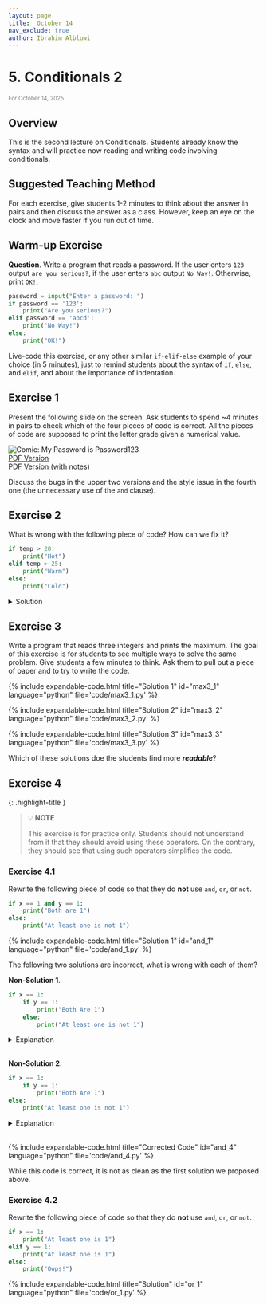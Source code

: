 ```yaml
---
layout: page
title:  October 14
nav_exclude: true
author: Ibrahim Albluwi
---
```


# **5.** Conditionals 2
<span style="font-size: 0.8em; font-weight: normal; color: gray;">For October 14, 2025</span>

## Overview

This is the second lecture on Conditionals. Students already know the syntax and will practice now reading and writing code involving conditionals.

## Suggested Teaching Method
For each exercise, give students 1-2 minutes to think about the answer in pairs and then discuss the answer as a class. However, keep an eye on the clock and move faster if you run out of time.

## Warm-up Exercise

**Question**. Write a program that reads a password. If the user enters `123` output `are you serious?`, if the user enters `abc` output `No Way!`. Otherwise, print `OK!`.

```python
password = input("Enter a password: ")
if password == '123':
    print("Are you serious?")
elif password == 'abcd':
    print("No Way!")
else:
    print("OK!")
```

Live-code this exercise, or any other similar `if-elif-else` example of your choice (in 5 minutes), just to remind students about the syntax of `if`, `else`, and `elif`, and about the importance of indentation.

## Exercise 1

Present the following slide on the screen. Ask students to spend ~4 minutes in pairs to check which of the four pieces of code is correct. All the pieces of code are supposed to print the letter grade given a numerical value.

![Comic: My Password is Password123](/11102-f25/lesson-plans/images/conditionals.png)<br>
[PDF Version](/11102-f25/lesson-plans/images/conditionals.pdf)<br>
[PDF Version (with notes)](/11102-f25/lesson-plans/images/conditionals-notes.pdf)

Discuss the bugs in the upper two versions and the style issue in the fourth one (the unnecessary use of the `and` clause).

## Exercise 2

What is wrong with the following piece of code? How can we fix it?
```python
if temp > 20:
    print("Hot")
elif temp > 25:
    print("Warm")
else:
    print("Cold")
```
<details class="jtd-accordion">
  <summary>Solution</summary>
This code will never print <code>Warm</code>. To fix it, we need to swap the first condition with the second.
</details>

## Exercise 3

Write a program that reads three integers and prints the maximum. The goal of this exercise is for students to see multiple ways to solve the same problem. Give students a few minutes to think. Ask them to pull out a piece of paper and to try to write the code.

{% include expandable-code.html
title="Solution 1"
id="max3_1"
language="python"
file='code/max3_1.py'
%}

{% include expandable-code.html
title="Solution 2"
id="max3_2"
language="python"
file='code/max3_2.py'
%}

{% include expandable-code.html
title="Solution 3"
id="max3_3"
language="python"
file='code/max3_3.py'
%}

Which of these solutions doe the students find more **_readable_**?

## Exercise 4

{: .highlight-title }
> 💡 **NOTE**
>
> This exercise is for practice only. Students should not understand from it that they should avoid using these operators. On the contrary, they should see that using such operators simplifies the code.

### Exercise 4.1

Rewrite the following piece of code so that they do **not** use `and`, `or`, or `not`. 

```python
if x == 1 and y == 1:
    print("Both are 1")
else:
    print("At least one is not 1")
```

{% include expandable-code.html
title="Solution 1"
id="and_1"
language="python"
file='code/and_1.py'
%}

The following two solutions are incorrect, what is wrong with each of them?

**Non-Solution 1**.
```python
if x == 1:
    if y == 1:
        print("Both Are 1")
    else:
        print("At least one is not 1")
```

<details class="jtd-accordion">
  <summary>Explanation</summary>
Nothing will be printed if <code>x !=1 1</code>.
</details><br>

**Non-Solution 2**.
```python
if x == 1:
    if y == 1:
        print("Both Are 1")
else:
    print("At least one is not 1")
```

<details class="jtd-accordion">
  <summary>Explanation</summary>
Nothing will be printed if <code>x == 1</code> and <code>y != 1</code>.
</details><br>

{% include expandable-code.html
title="Corrected Code"
id="and_4"
language="python"
file='code/and_4.py'
%}

While this code is correct, it is not as clean as the first solution we proposed above.

### Exercise 4.2

Rewrite the following piece of code so that they do **not** use `and`, `or`, or `not`. 

```python
if x == 1:
    print("At least one is 1")
elif y == 1:
    print("At least one is 1")
else:
    print("Oops!")
```

{% include expandable-code.html
title="Solution"
id="or_1"
language="python"
file='code/or_1.py'
%}
